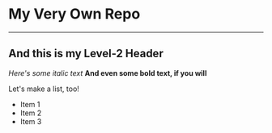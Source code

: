 # My Very Own Repo
---
## And this is my Level-2 Header

*Here's some italic text*
**And even some bold text, if you will**

Let's make a list, too!
- Item 1
- Item 2
- Item 3
